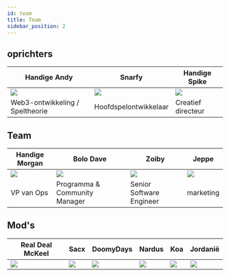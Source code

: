 ```yaml
---
id: team
title: Team
sidebar_position: 2
---
```


## oprichters

| Handige Andy                    | Snarfy                | Handige Spike            |
| ------------------------------- | --------------------- | ------------------------ |
| ![](/img/NiftyAndy.png)         | ![](/img/snarfy.png)  | ![](/img/NiftySpike.png) |
| Web3-ontwikkeling / Speltheorie | Hoofdspelontwikkelaar | Creatief directeur       |

## Team

| Handige Morgan            | Bolo Dave                     | Zoiby                    | Jeppe               |
| ------------------------- | ----------------------------- | ------------------------ | ------------------- |
| ![](/img/NiftyMorgan.png) | ![](/img/bolo.png)            | ![](/img/zoiby.png)      | ![](/img/jeppe.png) |
| VP van Ops                | Programma & Community Manager | Senior Software Engineer | marketing           |

## Mod's

| Real Deal McKeel       | Sacx               | DoomyDays           | Nardus             | Koa               | Jordanië             |
| ---------------------- | ------------------ | ------------------- | ------------------ | ----------------- | -------------------- |
| ![](/img/realdealmc.png) | ![](/img/sacx.png) | ![](/img/doomy.png) | ![](/img/nard.png) | ![](/img/koa.png) | ![](/img/jordan.png) |
